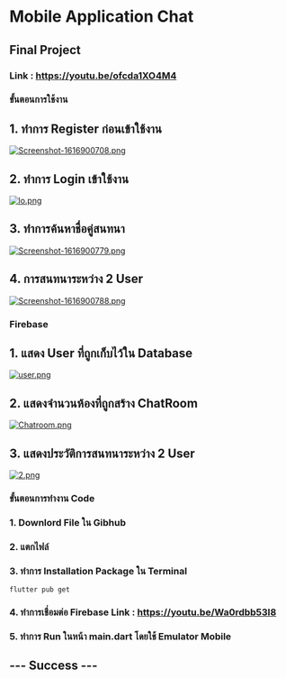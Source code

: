 # Mobile Application Chat
## Final Project
### Link : https://youtu.be/ofcda1XO4M4

### ขั้นตอนการใช้งาน
##  1. ทำการ Register ก่อนเข้าใช้งาน 
   [![Screenshot-1616900708.png](https://i.postimg.cc/4yQCFbQH/Screenshot-1616900708.png)](https://postimg.cc/zHvPyhMq)
   
##  2. ทำการ Login เข้าใช้งาน
   [![lo.png](https://i.postimg.cc/5tDMHtty/lo.png)](https://postimg.cc/sBPLqs7C)
   
##  3. ทำการค้นหาชื่อคู่สนทนา
   [![Screenshot-1616900779.png](https://i.postimg.cc/kXw3Qs5k/Screenshot-1616900779.png)](https://postimg.cc/crKbZQwm)
   
##  4. การสนทนาระหว่าง 2 User
   [![Screenshot-1616900788.png](https://i.postimg.cc/0ygmCYH0/Screenshot-1616900788.png)](https://postimg.cc/0bfbkwvz)


### Firebase
## 1. แสดง User ที่ถูกเก็บไว้ใน Database
   [![user.png](https://i.postimg.cc/3Rb00mvp/user.png)](https://postimg.cc/zbKG9LpX)
      
## 2. แสดงจำนวนห้องที่ถูกสร้าง ChatRoom
   [![Chatroom.png](https://i.postimg.cc/jqmJs6KY/Chatroom.png)](https://postimg.cc/7b1L92fK)
      
## 3. แสดงประวัติการสนทนาระหว่าง 2 User
   [![2.png](https://i.postimg.cc/d05LgrnX/2.png)](https://postimg.cc/VSbfCSxB)



### ขั้นตอนการทำงาน Code
### 1. Downlord File ใน Gibhub
### 2. แตกไฟล์
### 3. ทำการ Installation Package ใน Terminal 
```
flutter pub get
```
### 4. ทำการเชื่อมต่อ Firebase Link : https://youtu.be/Wa0rdbb53I8
### 5. ทำการ Run ในหน้า main.dart โดยใช้ Emulator Mobile
## --- Success ---
